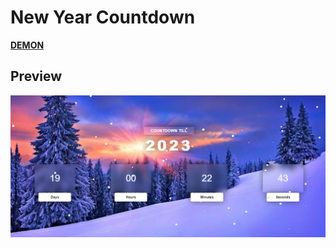 #	New Year Countdown


[**DEMON**](https://mss-new-year.netlify.app/)


##	Preview
<p aling="center">
    <img src="preview.png" alt="">
</p>
